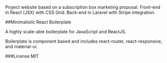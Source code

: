Project website based on a subscription box marketing proposal. Front-end in React (JSX) with CSS Grid. Back-end in Laravel with Stripe integration.  






##Minimalistic React Boilerplate

A highly scale-able boilerplate for JavaScript and ReactJS.

Boilerplate is component based and includes react-router, react-responsive, and material-ui.

###License
MIT
